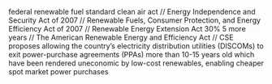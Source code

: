 federal renewable fuel standard
clean air act
// Energy Independence and Security Act of 2007
// Renewable Fuels, Consumer Protection, and Energy Efficiency Act of 2007
// Renewable Energy Extension Act 30% 5 more years
// The American Renewable Energy and Efficiency Act
// CSE proposes allowing the country’s electricity distribution utilities (DISCOMs) to exit power-purchase agreements (PPAs) more than 10-15 years old which have been rendered uneconomic by low-cost renewables, enabling cheaper spot market power purchases
